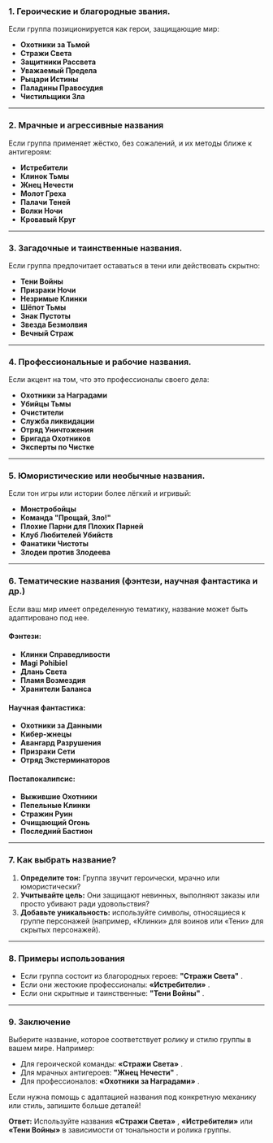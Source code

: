 ### **1. Героические и благородные звания.**

Если группа позиционируется как герои, защищающие мир:

- **Охотники за Тьмой**
- **Стражи Света**
- **Защитники Рассвета**
- **Уважаемый Предела**
- **Рыцари Истины**
- **Паладины Правосудия**
- **Чистильщики Зла**

---

### **2. Мрачные и агрессивные названия**

Если группа применяет жёстко, без сожалений, и их методы ближе к антигероям:

- **Истребители**
- **Клинок Тьмы**
- **Жнец Нечести**
- **Молот Греха**
- **Палачи Теней**
- **Волки Ночи**
- **Кровавый Круг**

---

### **3. Загадочные и таинственные названия.**

Если группа предпочитает оставаться в тени или действовать скрытно:

- **Тени Войны**
- **Призраки Ночи**
- **Незримые Клинки**
- **Шёпот Тьмы**
- **Знак Пустоты**
- **Звезда Безмолвия**
- **Вечный Страж**

---

### **4. Профессиональные и рабочие названия.**

Если акцент на том, что это профессионалы своего дела:

- **Охотники за Наградами**
- **Убийцы Тьмы**
- **Очистители**
- **Служба ликвидации**
- **Отряд Уничтожения**
- **Бригада Охотников**
- **Эксперты по Чистке**

---

### **5. Юмористические или необычные названия.**

Если тон игры или истории более лёгкий и игривый:

- **Монстробойцы**
- **Команда "Прощай, Зло!"**
- **Плохие Парни для Плохих Парней**
- **Клуб Любителей Убийств**
- **Фанатики Чистоты**
- **Злодеи против Злодеева**

---

### **6. Тематические названия (фэнтези, научная фантастика и др.)**

Если ваш мир имеет определенную тематику, название может быть адаптировано под нее.

#### **Фэнтези:**

- **Клинки Справедливости**
- **Magi Pohibiel**
- **Длань Света**
- **Пламя Возмездия**
- **Хранители Баланса**

#### **Научная фантастика:**

- **Охотники за Данными**
- **Кибер-жнецы**
- **Авангард Разрушения**
- **Призраки Сети**
- **Отряд Экстерминаторов**

#### **Постапокалипсис:**

- **Выжившие Охотники**
- **Пепельные Клинки**
- **Стражин Руин**
- **Очищающий Огонь**
- **Последний Бастион**

---

### **7. Как выбрать название?**

1. **Определите тон:** Группа звучит героически, мрачно или юмористически?
2. **Учитывайте цель:** Они защищают невинных, выполняют заказы или просто убивают ради удовольствия?
3. **Добавьте уникальность:** используйте символы, относящиеся к группе персонажей (например, «Клинки» для воинов или «Тени» для скрытых персонажей).

---

### **8. Примеры использования**

- Если группа состоит из благородных героев: **"Стражи Света"** .
- Если они жестокие профессионалы: **«Истребители»** .
- Если они скрытные и таинственные: **"Тени Войны"** .

---

### **9. Заключение**

Выберите название, которое соответствует ролику и стилю группы в вашем мире. Например:

- Для героической команды: **«Стражи Света»** .
- Для мрачных антигероев: **"Жнец Нечести"** .
- Для профессионалов: **«Охотники за Наградами»** .

Если нужна помощь с адаптацией названия под конкретную механику или стиль, запишите больше деталей!

**Ответ:** Используйте названия **«Стражи Света»** , **«Истребители»** или **«Тени Войны»** в зависимости от тональности и ролика группы.